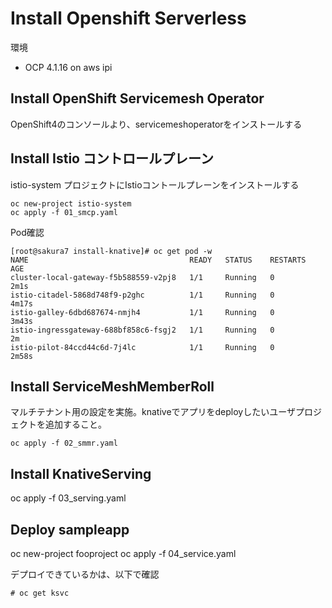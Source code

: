 # Install Openshift Serverless

環境

* OCP 4.1.16 on aws ipi

## Install OpenShift Servicemesh Operator

OpenShift4のコンソールより、servicemeshoperatorをインストールする


## Install Istio コントロールプレーン

istio-system プロジェクトにIstioコントールプレーンをインストールする

```
oc new-project istio-system
oc apply -f 01_smcp.yaml
```

Pod確認
```
[root@sakura7 install-knative]# oc get pod -w
NAME                                    READY   STATUS    RESTARTS   AGE
cluster-local-gateway-f5b588559-v2pj8   1/1     Running   0          2m1s
istio-citadel-5868d748f9-p2ghc          1/1     Running   0          4m17s
istio-galley-6dbd687674-nmjh4           1/1     Running   0          3m43s
istio-ingressgateway-688bf858c6-fsgj2   1/1     Running   0          2m
istio-pilot-84ccd44c6d-7j4lc            1/1     Running   0          2m58s
```
## Install ServiceMeshMemberRoll 

マルチテナント用の設定を実施。knativeでアプリをdeployしたいユーザプロジェクトを追加すること。


```
oc apply -f 02_smmr.yaml 
```

## Install KnativeServing 
oc apply -f 03_serving.yaml

## Deploy sampleapp
oc new-project fooproject
oc apply -f 04_service.yaml

デプロイできているかは、以下で確認

```
# oc get ksvc
